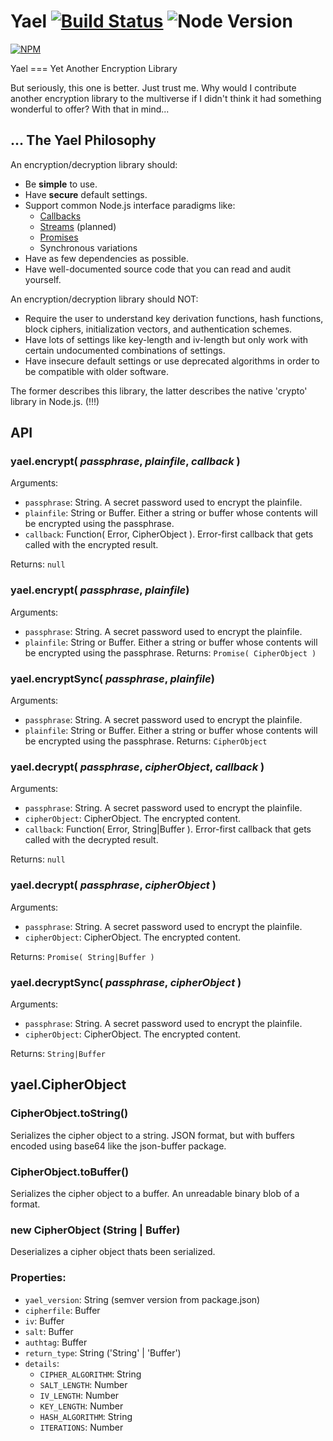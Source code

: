 # Yael [![Build Status](https://travis-ci.org/wmhilton/node-yael.svg)](https://travis-ci.org/wmhilton/node-yael) ![Node Version](https://img.shields.io/badge/node-%3Ev0.11.10-lightgrey.svg)
[![NPM](https://nodei.co/npm/yael.png)](https://nodei.co/npm/yael/)

Yael === Yet Another Encryption Library

But seriously, this one is better. Just trust me. Why would I contribute another encryption library to the multiverse if I didn't think it had something wonderful to offer? With that in mind...

## ... The Yael Philosophy
An encryption/decryption library should:
* Be **simple** to use.
* Have **secure** default settings.
* Support common Node.js interface paradigms like:
  * [Callbacks](http://thenodeway.io/posts/understanding-error-first-callbacks/)
  * [Streams](https://nodejs.org/api/stream.html) (planned)
  * [Promises](https://www.npmjs.com/package/bluebird)
  * Synchronous variations
* Have as few dependencies as possible.
* Have well-documented source code that you can read and audit yourself.

An encryption/decryption library should NOT:
* Require the user to understand key derivation functions, hash functions, block ciphers, initialization vectors, and authentication schemes.
* Have lots of settings like key-length and iv-length but only work with certain undocumented combinations of settings.
* Have insecure default settings or use deprecated algorithms in order to be compatible with older software.

The former describes this library, the latter describes the native 'crypto' library in Node.js. (!!!)

## API
### yael.encrypt( *passphrase*, *plainfile*, *callback* )
Arguments:
* `passphrase`: String. A secret password used to encrypt the plainfile.
* `plainfile`: String or Buffer. Either a string or buffer whose contents will be encrypted using the passphrase.
* `callback`: Function( Error, CipherObject ). Error-first callback that gets called with the encrypted result.

Returns: `null`

### yael.encrypt( *passphrase*, *plainfile*)
Arguments:
* `passphrase`: String. A secret password used to encrypt the plainfile.
* `plainfile`: String or Buffer. Either a string or buffer whose contents will be encrypted using the passphrase.
Returns: `Promise( CipherObject )`

### yael.encryptSync( *passphrase*, *plainfile*)
Arguments:
* `passphrase`: String. A secret password used to encrypt the plainfile.
* `plainfile`: String or Buffer. Either a string or buffer whose contents will be encrypted using the passphrase.
Returns: `CipherObject`

### yael.decrypt( *passphrase*, *cipherObject*, *callback* )
Arguments:
* `passphrase`: String. A secret password used to encrypt the plainfile.
* `cipherObject`: CipherObject. The encrypted content.
* `callback`: Function( Error, String|Buffer ). Error-first callback that gets called with the decrypted result.

Returns: `null`

### yael.decrypt( *passphrase*, *cipherObject* )
Arguments:
* `passphrase`: String. A secret password used to encrypt the plainfile.
* `cipherObject`: CipherObject. The encrypted content.

Returns: `Promise( String|Buffer )`

### yael.decryptSync( *passphrase*, *cipherObject* )
Arguments:
* `passphrase`: String. A secret password used to encrypt the plainfile.
* `cipherObject`: CipherObject. The encrypted content.

Returns: `String|Buffer`

## yael.CipherObject

### CipherObject.toString()
Serializes the cipher object to a string. JSON format, but with buffers encoded using base64 like the json-buffer package.

### CipherObject.toBuffer()
Serializes the cipher object to a buffer. An unreadable binary blob of a format.

### new CipherObject (String | Buffer)
Deserializes a cipher object thats been serialized.

### Properties:

- `yael_version`: String (semver version from package.json)
- `cipherfile`: Buffer
- `iv`: Buffer
- `salt`: Buffer
- `authtag`: Buffer
- `return_type`: String ('String' | 'Buffer')
- `details`:
  - `CIPHER_ALGORITHM`: String
  - `SALT_LENGTH`: Number
  - `IV_LENGTH`: Number
  - `KEY_LENGTH`: Number
  - `HASH_ALGORITHM`: String
  - `ITERATIONS`: Number
